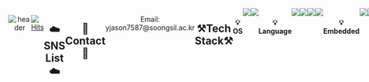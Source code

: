 
<!--![header](https://capsule-render.vercel.app/api?type=waving&color=auto&height=300&section=header&text=capsule%20render&fontSize=90&animation=fadeIn&fontAlignY=38&desc=Decorate%20GitHub%20Profile%20or%20any%20Repo%20like%20me!&descAlignY=51&descAlign=62)  -->

<!--<div align="center" background="red">
  <h1>Hi there 👋</h1>-->
  
<div style="display: flex; align-items: flex-start;" align="center"; display="inline-block">
  
![header](https://capsule-render.vercel.app/api?type=waving&color=0F4C81&height=300&section=header&text=Hi%20There&fontSize=90&animation=fadeIn&fontAlignY=38&desc=Welcome%20to%20AI-WonYJ%20Github%20Profile!&descAlignY=51&descAlign=62)

[![Hits](https://hits.seeyoufarm.com/api/count/incr/badge.svg?url=https%3A%2F%2Fgithub.com%2FAI-WonYJ&count_bg=%235078D2&title_bg=%23040404&icon=stackoverflow.svg&icon_color=%235078D2&title=hits&edge_flat=false)](https://github.com/AI-WonYJ)
  
---

  <h2>☁️SNS List☁️</h2>
  
    <a href="https://www.instagram.com/2erojean/" target="_blank"><img src="https://img.shields.io/badge/Instagram-E4405F?style=for-the-badge&logo=Instagram&logoColor=white"></a> <a href="https://www.facebook.com/profile.php?id=100012469146600&mibextid=ZbWKwL" target="_blank"><img src="https://img.shields.io/badge/Facebook-1877F2?style=for-the-badge&logo=Facebook&logoColor=white"></a> <a href="https://ai-wonyj.github.io/hw-3-_html/" target="_blank"><img src="https://img.shields.io/badge/Profile-222222?style=for-the-badge&logo=githubpages&logoColor=white"></a>
  <br>
  <h2>📧Contact📧</h2>
    <p>Email: yjason7587@soongsil.ac.kr</p>

  <h2>⚒️Tech Stack⚒️</h2>
    <h4>💡OS</h4>
      <img src="https://img.shields.io/badge/Windows%2011-0078D4?style=for-the-badge&logo=Windows 11&logoColor=white">
      <img src="https://img.shields.io/badge/Linux%2022.04-FCC624?style=for-the-badge&logo=Linux&logoColor=white">
    <br>
    <h4>💡Language</h4>
      <img src="https://img.shields.io/badge/Python-3776AB?style=for-the-badge&logo=Python&logoColor=white">
      <img src="https://img.shields.io/badge/C++-00599C?style=for-the-badge&logo=cplusplus&logoColor=white">
      <img src="https://img.shields.io/badge/html-E34F26?style=for-the-badge&logo=html5&logoColor=white">
      <img src="https://img.shields.io/badge/css-1572B6?style=for-the-badge&logo=css3&logoColor=white">
    <br>
    <h4>💡Embedded</h4>
      <img src="https://img.shields.io/badge/arduino-00979D?style=for-the-badge&logo=arduino&logoColor=white">
      <img src="https://img.shields.io/badge/raspberry%20pi-A22846?style=for-the-badge&logo=raspberrypi&logoColor=white">
    <br>
    <h4>💡Backend</h4>
      <img src="https://img.shields.io/badge/fastapi-009688?style=for-the-badge&logo=fastapi&logoColor=white">
      <img src="https://img.shields.io/badge/flask-000000?style=for-the-badge&logo=flask&logoColor=white">
    <br>
    <h4>💡Artificial Intelligence</h4>
      <img src="https://img.shields.io/badge/yoloV3-00FFFF?style=for-the-badge&logo=yolo&logoColor=black">
      <img src="https://img.shields.io/badge/tensorflow-FF6F00?style=for-the-badge&logo=tensorflow&logoColor=white">
    <br>
    <h4>💡Tools</h4>
      <img src="https://img.shields.io/badge/anaconda-44A833?style=for-the-badge&logo=anaconda&logoColor=white"> 
      <img src="https://img.shields.io/badge/Jupyter-F37626?style=for-the-badge&logo=jupyter&logoColor=white"> 
      <img src="https://img.shields.io/badge/VScode-007ACC?style=for-the-badge&logo=visualstudiocode&logoColor=white"> 
      <img src="https://img.shields.io/badge/android%20studio-3DDC84?style=for-the-badge&logo=androidstudio&logoColor=white"> 
      <img src="https://img.shields.io/badge/brackets-50bcdf?style=for-the-badge&logo=brackets&logoColor=white"> 
      <img src="https://img.shields.io/badge/postman-FF6C37?style=for-the-badge&logo=postman&logoColor=white"> 
      <img src="https://img.shields.io/badge/diagramsdotnet-F08705?style=for-the-badge&logo=diagramsdotnet&logoColor=white"> 
      <img src="https://img.shields.io/badge/IntelliJ-000000?style=for-the-badge&logo=IntelliJ IDEA&logoColor=white"> 
    <br>
    <h4>💡Cowork Tools</h4>
      <img src="https://img.shields.io/badge/Github-000000?style=for-the-badge&logo=github&logoColor=white">
      <img src="https://img.shields.io/badge/Notion-000000?style=for-the-badge&logo=notion&logoColor=white">
      <img src="https://img.shields.io/badge/Discord-5865F2?style=for-the-badge&logo=discord&logoColor=white">
    <!--<img src="https://img.shields.io/badge/Figma-F24E1E?style=for-the-badge&logo=figma&logoColor=white">-->
    <br>
    <h4>💡Used at least once</h4>
      <img src="https://img.shields.io/badge/JAVA-007396?style=for-the-badge&logo=jameson&logoColor=white"> 
      <img src="https://img.shields.io/badge/C-A8B9CC?style=for-the-badge&logo=C&logoColor=white">
      <img src="https://img.shields.io/badge/javascript-F7DF1E?style=for-the-badge&logo=javascript&logoColor=black">
      <img src="https://img.shields.io/badge/mysql-4479A1?style=for-the-badge&logo=mysql&logoColor=white">


<!--<p align="center" display="inline-block">
    💡DevOps / Infra <br>
    <img src="https://img.shields.io/badge/AWS-232F3E?style=for-the-badge&logo=Amazon AWS&logoColor=white">
    <img src="https://img.shields.io/badge/Docker-2496ED?style=for-the-badge&logo=docker&logoColor=white">
</p>-->
  
  
  <br><br>
  
---
  
  [![Solved.ac Profile](http://mazassumnida.wtf/api/generate_badge?boj=yjason7587)](https://solved.ac/yjason7587)
  <br>
  ![AI-WonYJ's GitHub stats](https://github-readme-stats.vercel.app/api?username=AI-WonYJ&show_icons=true&theme=tokyonight) 
  <br>
  ![Top Langs](https://github-readme-stats.vercel.app/api/top-langs/?username=AI-WonYJ&layout=compact&theme=tokyonight)
  <br>
  [![trophy](https://github-profile-trophy.vercel.app/?username=AI-WonYJ&theme=tokyonight)](https://github.com/ryo-ma/github-profile-trophy)
  <br>
  <br>

---
  <img src="https://techstack-generator.vercel.app/python-icon.svg" alt="icon" width="65" height="65" />
  
  ![footer](https://capsule-render.vercel.app/api?type=wave&color=658caf&height=200&section=footer&text=Have%20a%20Nice%20day!&fontSize=90)
  
<!--
  <div style="display: flex; align-items: flex-start;"><img src="https://techstack-generator.vercel.app/python-icon.svg" alt="icon" width="65" height="65" /></div>
-->
          
  <!--
  <h1>✨Front-end Stack✨</h1>

  <img src="https://img.shields.io/badge/HTML-E34F26?style=flat-square&logo=HTML5&logoColor=white"/>
  <img src="https://img.shields.io/badge/CSS3-1572B6?style=flat-square&logo=CSS3&logoColor=white"/>
  <br/>
  <h1>✨Back-end Stack✨</h1>

  <img src="https://img.shields.io/badge/Python-3776AB?style=flat-square&logo=Python&logoColor=white"/>
  <img src="https://img.shields.io/badge/OpenCV-5C3EE8?style=flat-square&logo=OpenCV&logoColor=white"/>
  <img src="https://img.shields.io/badge/Flask-000000?style=flat-square&logo=Flask&logoColor=white"/>
  <img src="https://img.shields.io/badge/FastAPI-009688?style=flat-square&logo=FastAPI&logoColor=white"/>
  <img src="https://img.shields.io/badge/C-A8B9CC?style=flat-square&logo=C&logoColor=white"/>
  <br/>
  -->
</div>

<!--
**AI-WonYJ/AI-WonYJ** is a ✨ _special_ ✨ repository because its `README.md` (this file) appears on your GitHub profile.

Here are some ideas to get you started:

- 🔭 I’m currently working on ...
- 🌱 I’m currently learning ...
- 👯 I’m looking to collaborate on ...
- 🤔 I’m looking for help with ...
- 💬 Ask me about ...
- 📫 How to reach me: ...
- 😄 Pronouns: ...
- ⚡ Fun fact: ...
-->

